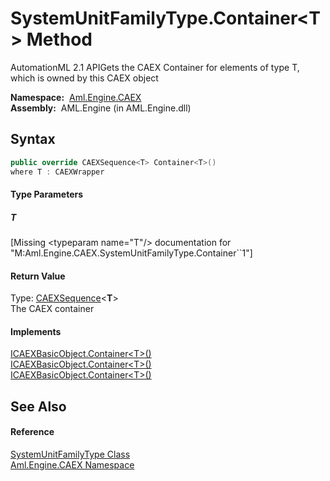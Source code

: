 SystemUnitFamilyType.Container&lt;T> Method
===========================================
AutomationML 2.1 APIGets the CAEX Container for elements of type T, which is owned by this CAEX object

  **Namespace:**  [Aml.Engine.CAEX][1]  
  **Assembly:**  AML.Engine (in AML.Engine.dll)

Syntax
------

```csharp
public override CAEXSequence<T> Container<T>()
where T : CAEXWrapper

```

#### Type Parameters

##### *T*

[Missing &lt;typeparam name="T"/> documentation for "M:Aml.Engine.CAEX.SystemUnitFamilyType.Container``1"]


#### Return Value
Type: [CAEXSequence][2]&lt;**T**>  
The CAEX container
#### Implements
[ICAEXBasicObject.Container&lt;T>()][3]  
[ICAEXBasicObject.Container&lt;T>()][3]  
[ICAEXBasicObject.Container&lt;T>()][3]  


See Also
--------

#### Reference
[SystemUnitFamilyType Class][4]  
[Aml.Engine.CAEX Namespace][1]  

[1]: ../README.md
[2]: ../CAEXSequence_1/README.md
[3]: ../ICAEXBasicObject/Container__1.md
[4]: README.md
[5]: https://www.automationml.org
[6]: ../../icons/logoShade.png